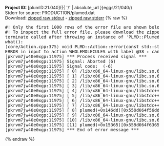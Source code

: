 **Project ID:** [plumID:21.040]({{ '/' | absolute_url }}eggs/21/040/)  
Stderr for source:  PRODUCTION/plumed.dat   
Download: [zipped raw stdout](plumed.dat.plumed.stdout.txt.zip) - [zipped raw stderr](plumed.dat.plumed.stderr.txt.zip) 
{% raw %}
<pre>
#! Only the first 1000 rows of the error file are shown below
#! To inspect the full error file, please download the zipped raw stderr file above
terminate called after throwing an instance of 'PLMD::Plumed::ExceptionError'
what():
(core/Action.cpp:375) void PLMD::Action::error(const std::string&) const
ERROR in input to action WHOLEMOLECULES with label @38 : cannot understand the following words from the input line : REF0=34.307,44.84,8.469, REF1=35.495,45.583,5.476, REF2=34.303,44.744,12.551, REF3=35.512,45.661,9.382, REF4=34.387,44.82,16.569, REF5=35.575,45.562,13.575, REF6=34.384,44.724,20.65, REF7=35.593,45.641,17.481, REF8=34.468,44.799,24.668, REF9=35.656,45.542,21.675, REF10=34.464,44.703,28.75, REF11=35.673,45.621,25.581, REF12=34.549,44.779,32.768, REF13=35.737,45.521,29.774, REF14=34.545,44.683,36.849, REF15=35.754,45.6,33.68, REF16=34.63,44.758,40.868, REF17=35.818,45.501,37.874, REF18=34.626,44.663,44.949, REF19=35.835,45.58,41.78, REF20=34.71,44.738,48.967, REF21=35.898,45.48,45.973, REF22=34.707,44.642,53.049, REF23=35.915,45.559,49.88, REF24=34.791,44.717,57.067, REF25=35.979,45.46,54.073, REF26=34.787,44.622,61.148, REF27=35.996,45.539,57.979, REF28=37.207,50.967,0.94
[pkrvm7jw40e0xgp:11975] *** Process received signal ***
[pkrvm7jw40e0xgp:11975] Signal: Aborted (6)
[pkrvm7jw40e0xgp:11975] Signal code:  (-6)
[pkrvm7jw40e0xgp:11975] [ 0] /lib/x86_64-linux-gnu/libc.so.6(+0x45330)[0x7fb919e45330]
[pkrvm7jw40e0xgp:11975] [ 1] /lib/x86_64-linux-gnu/libc.so.6(pthread_kill+0x11c)[0x7fb919e9eb2c]
[pkrvm7jw40e0xgp:11975] [ 2] /lib/x86_64-linux-gnu/libc.so.6(gsignal+0x1e)[0x7fb919e4527e]
[pkrvm7jw40e0xgp:11975] [ 3] /lib/x86_64-linux-gnu/libc.so.6(abort+0xdf)[0x7fb919e288ff]
[pkrvm7jw40e0xgp:11975] [ 4] /lib/x86_64-linux-gnu/libstdc++.so.6(+0xa5ff5)[0x7fb91a2a5ff5]
[pkrvm7jw40e0xgp:11975] [ 5] /lib/x86_64-linux-gnu/libstdc++.so.6(+0xbb0da)[0x7fb91a2bb0da]
[pkrvm7jw40e0xgp:11975] [ 6] /lib/x86_64-linux-gnu/libstdc++.so.6(_ZSt10unexpectedv+0x0)[0x7fb91a2a5a55]
[pkrvm7jw40e0xgp:11975] [ 7] /lib/x86_64-linux-gnu/libstdc++.so.6(+0xa5a6f)[0x7fb91a2a5a6f]
[pkrvm7jw40e0xgp:11975] [ 8] plumed(+0x146dd)[0x559d064f56dd]
[pkrvm7jw40e0xgp:11975] [ 9] /lib/x86_64-linux-gnu/libc.so.6(+0x2a1ca)[0x7fb919e2a1ca]
[pkrvm7jw40e0xgp:11975] [10] /lib/x86_64-linux-gnu/libc.so.6(__libc_start_main+0x8b)[0x7fb919e2a28b]
[pkrvm7jw40e0xgp:11975] [11] plumed(+0x15365)[0x559d064f6365]
[pkrvm7jw40e0xgp:11975] *** End of error message ***
</pre>
{% endraw %}
